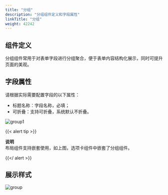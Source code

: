 ```yaml
---
title: "分组"
description: "分组组件定义和字段属性"
linkTitle: "分组"
weight: 42242
---
```


## 组件定义

分组组件常用于对表单字段进行分组聚合，便于表单内容结构化展示，同时可提升页面的美观。



## 字段属性

请根据实际需要配置字段的以下属性：

- 标题名称：字段名称，必填；
- 可折叠：支持可折叠，系统默认不折叠。

![group1](https://raw.githubusercontent.com/quanxiang-cloud/website/main/static/images/zh/docs/manual/component/group1.png)

{{< alert tip >}}

**说明**<br>布局组件支持嵌套使用，如上图，选项卡组件中嵌套了分组组件。

 {{</ alert >}}

## 展示样式

![group](https://raw.githubusercontent.com/quanxiang-cloud/website/main/static/images/zh/docs/manual/component/group.png)
